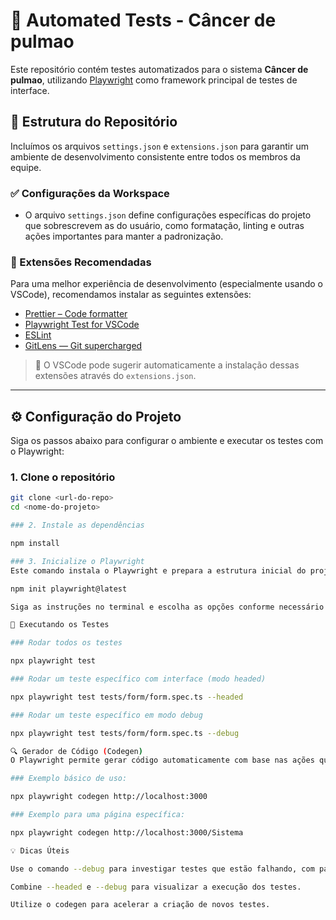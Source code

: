 # 🧪 Automated Tests - Câncer de pulmao

Este repositório contém testes automatizados para o sistema **Câncer de pulmao**, utilizando [Playwright](https://playwright.dev/) como framework principal de testes de interface.

## 📁 Estrutura do Repositório

Incluímos os arquivos `settings.json` e `extensions.json` para garantir um ambiente de desenvolvimento consistente entre todos os membros da equipe.

### ✅ Configurações da Workspace

- O arquivo `settings.json` define configurações específicas do projeto que sobrescrevem as do usuário, como formatação, linting e outras ações importantes para manter a padronização.

### 🧩 Extensões Recomendadas

Para uma melhor experiência de desenvolvimento (especialmente usando o VSCode), recomendamos instalar as seguintes extensões:

- [Prettier – Code formatter](https://marketplace.visualstudio.com/items?itemName=esbenp.prettier-vscode)
- [Playwright Test for VSCode](https://marketplace.visualstudio.com/items?itemName=ms-playwright.playwright)
- [ESLint](https://marketplace.visualstudio.com/items?itemName=dbaeumer.vscode-eslint)
- [GitLens — Git supercharged](https://marketplace.visualstudio.com/items?itemName=eamodio.gitlens)

> 📌 O VSCode pode sugerir automaticamente a instalação dessas extensões através do `extensions.json`.

---

## ⚙️ Configuração do Projeto

Siga os passos abaixo para configurar o ambiente e executar os testes com o Playwright:

### 1. Clone o repositório

```bash
git clone <url-do-repo>
cd <nome-do-projeto>

### 2. Instale as dependências

npm install

### 3. Inicialize o Playwright
Este comando instala o Playwright e prepara a estrutura inicial do projeto:

npm init playwright@latest

Siga as instruções no terminal e escolha as opções conforme necessário (você pode escolher usar TypeScript, instalar os navegadores, etc.).

🚀 Executando os Testes

### Rodar todos os testes

npx playwright test

### Rodar um teste específico com interface (modo headed)

npx playwright test tests/form/form.spec.ts --headed

### Rodar um teste específico em modo debug

npx playwright test tests/form/form.spec.ts --debug

🔍 Gerador de Código (Codegen)
O Playwright permite gerar código automaticamente com base nas ações que você executa manualmente no navegador.

### Exemplo básico de uso:

npx playwright codegen http://localhost:3000

### Exemplo para uma página específica:

npx playwright codegen http://localhost:3000/Sistema

💡 Dicas Úteis

Use o comando --debug para investigar testes que estão falhando, com pausas automáticas e ferramentas de inspeção.

Combine --headed e --debug para visualizar a execução dos testes.

Utilize o codegen para acelerar a criação de novos testes.

